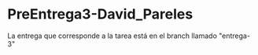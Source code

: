 # PreEntrega3-David_Pareles

La entrega que corresponde a la tarea está en el branch llamado "entrega-3"

